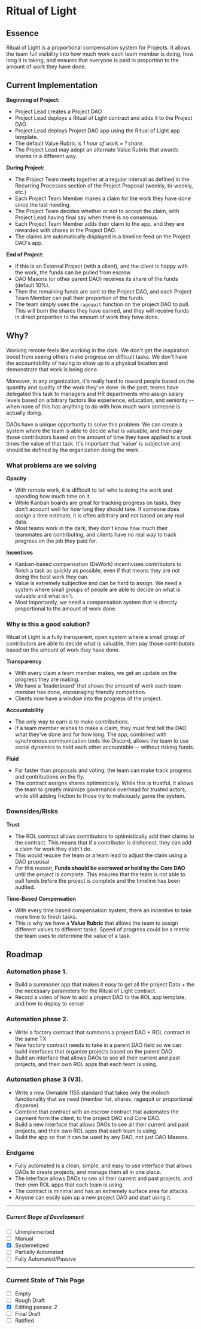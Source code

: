 # Ritual of Light

## Essence

Ritual of Light is a proportional compensation system for Projects. It allows the team full visibility into how much work each team member is doing, how long it is taking, and ensures that everyone is paid in proportion to the amount of work they have done.

## Current Implementation

**Beginning of Project:**

- Project Lead creates a Project DAO
- Project Lead deploys a Ritual of Light contract and adds it to the Project DAO
- Project Lead deploys Project DAO app using the Ritual of Light app template.
- The default Value Rubric is *1 hour of work = 1 share*.
- The Project Lead may adopt an alternate Value Rubric that awards shares in a different way.

**During Project:**

- The Project Team meets together at a regular interval as defined in the Recurring Processes section of the Project Proposal (weekly, bi-weekly, etc.)
- Each Project Team Member makes a claim for the work they have done since the last meeting.
- The Project Team decides whether or not to accept the claim, with Project Lead having final say when there is no consensus.
- Each Project Team Member adds their claim to the app, and they are rewarded with shares in the Project DAO.
- The claims are automatically displayed in a timeline feed on the Project DAO's app.

**End of Project:**

- If this is an External Project (with a client), and the client is happy with the work, the funds can be pulled from escrow
- DAO Masons (or other parent DAO) receives its share of the funds (default 10%).
- Then the remaining funds are sent to the Project DAO, and each Project Team Member can pull their proportion of the funds.
- The team simply uses the `ragequit` function on the project DAO to pull. This will burn the shares they have earned, and they will receive funds in direct proportion to the amount of work they have done.

## Why?

Working remote feels like working in the dark. We don't get the inspiration boost from seeing others make progress on difficult tasks. We don't have the accountability of having to show up to a physical location and demonstrate that work is being done.

Moreover, in any organization, it's really hard to reward people based on the quantity and quality of the work they've done. In the past, teams have delegated this task to managers and HR departments who assign salary levels based on arbitrary factors like experience, education, and seniority -- when none of this has anything to do with how much work someone is actually doing.

DAOs have a unique opportunity to solve this problem. We can create a system where the team is able to decide what is valuable, and then pay those contributors based on the amount of time they have applied to a task times the value of that task. It's important that 'value' is subjective and should be defined by the organization doing the work.

### What problems are we solving

**Opacity**

- With remote work, it is difficult to tell who is doing the work and spending how much time on it.
- While Kanban boards are great for tracking progress on tasks, they don't account well for how long they should take. If someone does assign a time estimate, it is often arbitrary and not based on any real data.
- Most teams work in the dark, they don't know how much their teammates are contributing, and clients have no real way to track progress on the job they paid for.

**Incentives**

- Kanban-based compensation (DeWork) incentivizes contributors to finish a task as quickly as possible, even if that means they are not doing the best work they can.
- Value is extremely subjective and can be hard to assign. We need a system where small groups of people are able to decide on what is valuable and what isn't.
- Most importantly, we need a compensation system that is directly proportional to the amount of work done.

### Why is this a good solution?

Ritual of Light is a fully transparent, open system where a small group of contributors are able to decide what is valuable, then pay those contributors based on the amount of work they have done.

**Transparency**

- With every claim a team member makes, we get an update on the progress they are making.
- We have a 'leaderboard' that shows the amount of work each team member has done, encouraging friendly competition.
- Clients now have a window into the progress of the project.

**Accountability**

- The only way to earn is to make contributions.
- If a team member wishes to make a claim, they must first tell the DAO what they've done and for how long. The app, combined with synchronous communication tools like Discord, allows the team to use social dynamics to hold each other accountable -- without risking funds.

**Fluid**

- Far faster than proposals and voting, the team can make track progress and contributions on the fly.
- The contract assigns shares optimistically. While this is trustful, it allows the team to greatly minimize governance overhead for trusted actors, while still adding friction to those try to maliciously game the system.

### Downsides/Risks

**Trust**

- The ROL contract allows contributors to optimistically add their claims to the contract. This means that if a contributor is dishonest, they can add a claim for work they didn't do.
- This would require the team or a team lead to adjust the claim using a DAO proposal
- For this reason, **Funds should be escrowed or held by the Core DAO** until the project is complete. This ensures that the team is not able to pull funds before the project is complete and the timeline has been audited.

**Time-Based Compensation**

- With every time based compensation system, there an incentive to take more time to finish tasks.
- This is why we have a **Value Rubric** that allows the team to assign different values to different tasks. Speed of progress could be a metric the team uses to determine the value of a task.

## Roadmap

### Automation phase 1.

- Build a summoner app that makes it easy to get all the project Data + the the necessary parameters for the Ritual of Light contract.
- Record a video of how to add a project DAO to the ROL app template, and how to deploy to vercel

### Automation phase 2.

- Write a factory contract that summons a project DAO + ROL contract in the same TX
- New factory contract needs to take in a parent DAO field so we can build interfaces that organize projects based on the parent DAO
- Build an interface that allows DAOs to see all their current and past projects, and their own ROL apps that each team is using.

### Automation phase 3 (V3).

- Write a new Ownable 1155 standard that takes only the moloch functionality that we need (member list, shares, ragequit or proportional disperse)
- Combine that contract with an escrow contract that automates the payment form the client, to the project DAO and Core DAO.
- Build a new interface that allows DAOs to see all their current and past projects, and their own ROL apps that each team is using.
- Build the app so that it can be used by any DAO, not just DAO Masons.

### Endgame

- Fully automated is a clean, simple, and easy to use interface that allows DAOs to create projects, and manage them all in one place.
- The interface allows DAOs to see all their current and past projects, and their own ROL apps that each team is using.
- The contract is minimal and has an extremely surface area for attacks.
- Anyone can easily spin up a new project DAO and start using it.

--- 
##### Current Stage of Development

- [ ] Unimplemented
- [ ] Manual
- [x] Systemetized
- [ ] Partially Automated
- [ ] Fully Automated/Passive

--- 
### Current State of This Page

- [ ] Empty
- [ ] Rough Draft
- [x] Editing passes: 2
- [ ] Final Draft
- [ ] Ratified
